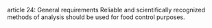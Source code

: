article 24: General requirements
Reliable and scientifically recognized methods of analysis should be used for food control purposes.
<ul>
</ul>